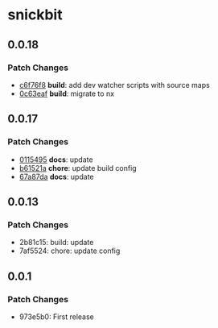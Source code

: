 # snickbit

## 0.0.18

### Patch Changes

- [c6f76f8](https://github.com/snickbit/snickbit.js/commit/c6f76f8) **build**:  add dev watcher scripts with source maps
- [0c63eaf](https://github.com/snickbit/snickbit.js/commit/0c63eaf) **build**:  migrate to nx

## 0.0.17

### Patch Changes

- [0115495](https://github.com/snickbit/snickbit.js/commit/0115495) **docs**:  update
- [b61521a](https://github.com/snickbit/snickbit.js/commit/b61521a) **chore**:  update build config
- [67a87da](https://github.com/snickbit/snickbit.js/commit/67a87da) **docs**:  update

## 0.0.13

### Patch Changes

- 2b81c15: build: update
- 7af5524: chore: update config

## 0.0.1

### Patch Changes

- 973e5b0: First release
